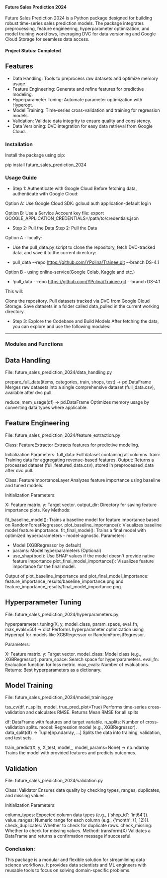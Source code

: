 #### Future Sales Prediction 2024

Future Sales Prediction 2024 is a Python package designed for building robust time-series sales prediction models. The package integrates preprocessing, feature engineering, hyperparameter optimization, and model training workflows, leveraging DVC for data versioning and Google Cloud Storage for seamless data access.



#### Project Status: Completed

## Features

* Data Handling: Tools to preprocess raw datasets and optimize memory usage.
* Feature Engineering: Generate and refine features for predictive modeling.
* Hyperparameter Tuning: Automate parameter optimization with Hyperopt.
* Model Training: Time-series cross-validation and training for regression models.
* Validation: Validate data integrity to ensure quality and consistency.
* Data Versioning: DVC integration for easy data retrieval from Google Cloud.

### Installation
Install the package using pip:

pip install future_sales_prediction_2024

### Usage Guide
* Step 1: Authenticate with Google Cloud
Before fetching data, authenticate with Google Cloud:

Option A: Use Google Cloud SDK: gcloud auth application-default login

Option B: Use a Service Account key file: export GOOGLE_APPLICATION_CREDENTIALS=/path/to/credentials.json

* Step 2: Pull the Data
Step 2: Pull the Data

Option A - locally:
- Use the pull_data.py script to clone the repository, fetch DVC-tracked data, and save it to the current directory:

* pull_data --repo https://github.com/YPolina/Trainee.git --branch DS-4.1

Option B - using online-service(Google Colab, Kaggle and etc.)
* !pull_data --repo https://github.com/YPolina/Trainee.git --branch DS-4.1

This will:

Clone the repository.
Pull datasets tracked via DVC from Google Cloud Storage.
Save datasets in a folder called data_pulled in the current working directory.

* Step 3: Explore the Codebase and Build Models
After fetching the data, you can explore and use the following modules:

____________________________________________
### Modules and Functions
## Data Handling
File: future_sales_prediction_2024/data_handling.py

prepare_full_data(items, categories, train, shops, test) -> pd.DataFrame
Merges raw datasets into a single comprehensive dataset (full_data.csv), available after dvc pull.

reduce_mem_usage(df) -> pd.DataFrame
Optimizes memory usage by converting data types where applicable.

## Feature Engineering
File: future_sales_prediction_2024/feature_extraction.py

Class: FeatureExtractor
Extracts features for predictive modeling.

Initialization Parameters:
full_data: Full dataset containing all columns.
train: Training data for aggregating revenue-based features.
Output:
Returns a processed dataset (full_featured_data.csv), stored in preprocessed_data after dvc pull.

Class: FeatureImportanceLayer
Analyzes feature importance using baseline and tuned models.

Initialization Parameters:

X: Feature matrix.
y: Target vector.
output_dir: Directory for saving feature importance plots.
Key Methods:

fit_baseline_model(): Trains a baseline model for feature importance based on RandomForestRegressor.
plot_baseline_importance(): Visualizes baseline model feature importance.
fit_final_model(): Trains a final model with optimized hyperparameters - model-agnostic.
Parameters: 
- Model (XGBRegressor by default)
- params: Model hyperparameters (Optional)
- use_shap(bool): Use SHAP values if the model doesn't provide native feature importance
plot_final_model_importance(): Visualizes feature importance for the final model.

Output of plot_baseline_importance and plot_final_model_importance: feature_importance_results/baseline_importance.png and feature_importance_results/final_model_importance.png

## Hyperparameter Tuning
File: future_sales_prediction_2024/hyperparameters.py

hyperparameter_tuning(X, y, model_class, param_space, eval_fn, max_evals=50) -> dict
Performs hyperparameter optimization using Hyperopt for models like XGBRegressor or RandomForestRegressor.

Parameters:

X: Feature matrix.
y: Target vector.
model_class: Model class (e.g., XGBRegressor).
param_space: Search space for hyperparameters.
eval_fn: Evaluation function for loss metric.
max_evals: Number of evaluations.
Returns:
Best hyperparameters as a dictionary.

## Model Training
File: future_sales_prediction_2024/model_training.py

tss_cv(df, n_splits, model, true_pred_plot=True)
Performs time-series cross-validation and calculates RMSE.
Returns Mean RMSE for all splits

df: DataFrame with features and target variable.
n_splits: Number of cross-validation splits.
model: Regression model (e.g., XGBRegressor).
data_split(df) -> Tuple[np.ndarray, ...]
Splits the data into training, validation, and test sets.

train_predict(X, y, X_test, model_, model_params=None) -> np.ndarray
Trains the model with provided features and predicts outcomes.

## Validation
File: future_sales_prediction_2024/validation.py

Class: Validator
Ensures data quality by checking types, ranges, duplicates, and missing values.

Initialization Parameters:

column_types: Expected column data types (e.g., {'shop_id': 'int64'}).
value_ranges: Numeric range for each column (e.g., {'month': (1, 12)}).
check_duplicates: Whether to check for duplicate rows.
check_missing: Whether to check for missing values.
Method: transform(X)
Validates a DataFrame and returns a confirmation message if successful.

### Conclusion:
This package is a modular and flexible solution for streamlining data science workflows. It provides data scientists and ML engineers with reusable tools to focus on solving domain-specific problems.


